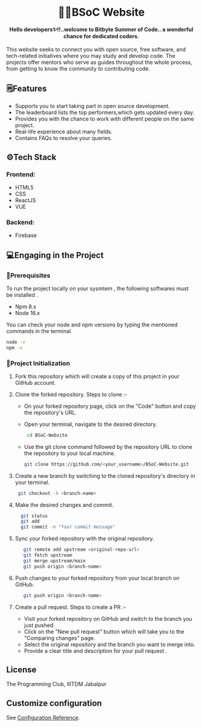<div align="center">

# 👨‍💻BSoC Website
####  Hello developers✨!!..welcome to Bitbyte Summer of Code.. a wonderful chance for dedicated coders. 
</div>

This website seeks to connect you with open source, free software, and tech-related initiatives where you may study and develop code. The projects offer mentors who serve as guides throughout the whole process, from getting to know the community to contributing code. 

## 🗒️Features
- Supports you to start taking part in open source development.
- The leaderboard lists the top performers,which gets updated every day. 
- Provides you with the chance to work with different people on the same project.
- Real-life experience about many fields. 
- Contains FAQs to resolve your queries.

## ⚙️Tech Stack
### Frontend:
- HTML5 
- CSS
- ReactJS
- VUE
### Backend:
- Firebase

## 💻Engaging in the Project
### 🔶Prerequisites 
To run the project locally on your sysmtem , the following softwares must be installed .
- Npm 8.x
- Node 16.x 

You can check your node and npm versions by typing the mentioned commands in the terminal

```bash
node -v
npm -v
```
### 🔶Project Initialization
1. Fork this repository which will create a copy of this project in your GitHub account.
2. Clone the forked repository. Steps to clone :-

     - On your forked repository page, click on the "Code" button and copy the repository's URL.
     - Open your terminal, navigate to the desired directory.      
     
         ```bash
          cd BSoC-Website
         ```
                        
     - Use the git clone command followed by the repository URL to clone the repository to your local machine. 
         ```bash
         git clone https://github.com/<your_username>/BSoC-Website.git
        ```
3.  Create a new branch by switching to the cloned repository's directory in your terminal.   
     ```bash
      git checkout -b <branch-name>
      ```    
4. Make the desired changes and commit. 
    ```bash
      git status 
      git add
      git commit -m "Your commit message"
      ``` 
5. Sync your forked repository with the original repository.
   ```bash
      git remote add upstream <original-repo-url>
      git fetch upstream
      git merge upstream/main
      git push origin <branch-name>
      ```  
6. Push changes to your forked repository from your local branch on GitHub.
   ```bash
      git push origin <branch-name>
      ```  
7. Create a pull request. Steps to create a PR :-
   - Visit your forked repository on GitHub and switch to the branch you just pushed. 
   - Click on the "New pull request" button which will take you to the "Comparing changes" page. 
   - Select the original repository and the branch you want to merge into. 
   - Provide a clear title and description for your pull request . 

## License
The Programming Club, IIITDM Jabalpur

## Customize configuration
See [Configuration Reference](https://cli.vuejs.org/config/).
